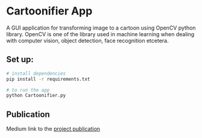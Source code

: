 # Cartoonifier App
A GUI application for transforming image to a cartoon using OpenCV python library.
OpenCV is one of the library used in machine learning when dealing with computer vision,
 object detection, face recognition etcetera.
 
 ## Set up:
 ```bash
# install dependencies
pip install -r requirements.txt

# to run the app
python Cartoonifier.py
```
## Publication
Medium link to the [project publication](https://medium.com/boundlessinfo/a-mini-project-with-opencv-in-python-cartoonify-an-image-d82b9ff6df70) 


